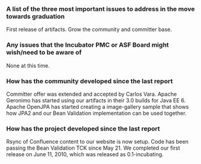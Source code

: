 


### A list of the three most important issues to address in the move towards graduation
First release of artifacts.
Grow the community and committer base.

### Any issues that the Incubator PMC or ASF Board might wish/need to be aware of
None at this time.

### How has the community developed since the last report
Committer offer was extended and accepted by Carlos Vara.
Apache Geronimo has started using our artifacts in their 3.0 builds for Java EE 6.
Apache OpenJPA has started creating a image-gallery sample that shows how JPA2 and our Bean Validation implementation can be used together.

### How has the project developed since the last report
Rsync of Confluence content to our website is now setup.
Code has been passing the Bean Validation TCK since May 21.
We completed our first release on June 11, 2010, which was released as 0.1-incubating.
